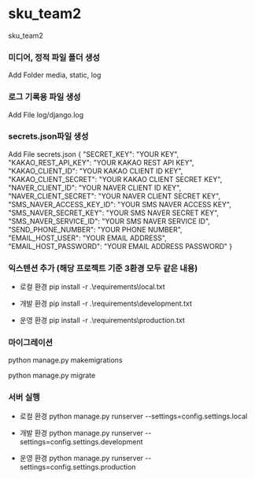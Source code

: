# sku_team2
sku_team2

### 미디어, 정적 파일 폴더 생성
Add Folder media, static, log


### 로그 기록용 파일 생성
Add File log/django.log


### secrets.json파일 생성
Add File secrets.json
{ 
    "SECRET_KEY": "YOUR KEY",
    "KAKAO_REST_API_KEY": "YOUR KAKAO REST API KEY",
    "KAKAO_CLIENT_ID": "YOUR KAKAO CLIENT ID KEY",
    "KAKAO_CLIENT_SECRET": "YOUR KAKAO CLIENT SECRET KEY",
    "NAVER_CLIENT_ID": "YOUR NAVER CLIENT ID KEY",
    "NAVER_CLIENT_SECRET": "YOUR NAVER CLIENT SECRET KEY",
    "SMS_NAVER_ACCESS_KEY_ID": "YOUR SMS NAVER ACCESS KEY",
    "SMS_NAVER_SECRET_KEY": "YOUR SMS NAVER SECRET KEY",
    "SMS_NAVER_SERVICE_ID": "YOUR SMS NAVER SERVICE ID",
    "SEND_PHONE_NUMBER": "YOUR PHONE NUMBER",
    "EMAIL_HOST_USER": "YOUR EMAIL ADDRESS",
    "EMAIL_HOST_PASSWORD": "YOUR EMAIL ADDRESS PASSWORD"
}


### 익스텐션 추가 (해당 프로젝트 기준 3환경 모두 같은 내용)

- 로컬 환경
pip install -r .\requirements\local.txt

- 개발 환경
pip install -r .\requirements\development.txt

- 운영 환경
pip install -r .\requirements\production.txt


### 마이그레이션
python manage.py makemigrations

python manage.py migrate

### 서버 실행
- 로컬 환경
python manage.py runserver --settings=config.settings.local

- 개발 환경
python manage.py runserver --settings=config.settings.development

- 운영 환경
python manage.py runserver --settings=config.settings.production
